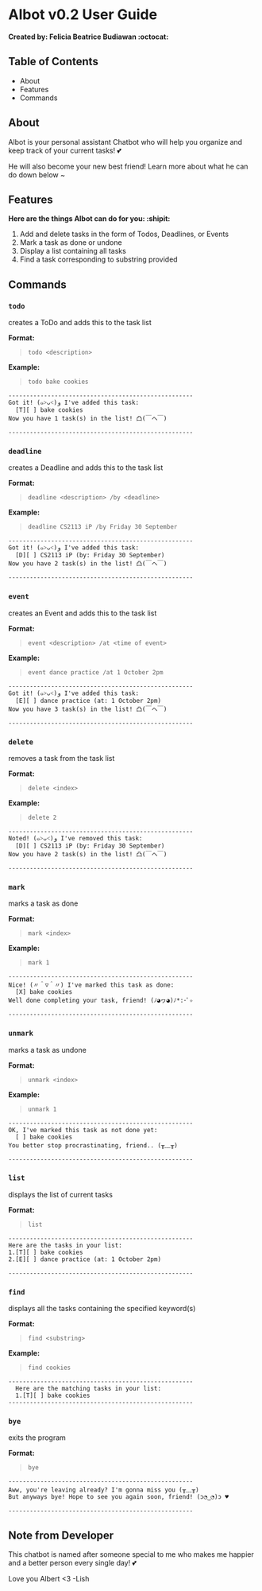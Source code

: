 # Albot v0.2 User Guide
**Created by: Felicia Beatrice Budiawan :octocat:**

## Table of Contents
- About
- Features
- Commands

## About
Albot is your personal assistant Chatbot who will help you organize and keep track of your current tasks! :two_hearts:

He will also become your new best friend! Learn more about what he can do down below ~

## Features
**Here are the things Albot can do for you: :shipit:**
1. Add and delete tasks in the form of Todos, Deadlines, or Events
2. Mark a task as done or undone
3. Display a list containing all tasks
4. Find a task corresponding to substring provided

## Commands
### ```todo```
creates a ToDo and adds this to the task list

**Format:**
>```todo <description>```

**Example:**
>```todo bake cookies```

	----------------------------------------------------
	Got it! (๑˃ᴗ˂)ﻭ I've added this task:
	  [T][ ] bake cookies
	Now you have 1 task(s) in the list! 凸(￣ヘ￣)

	----------------------------------------------------

### ```deadline```
creates a Deadline and adds this to the task list

**Format:**
>```deadline <description> /by <deadline>```

**Example:**
>```deadline CS2113 iP /by Friday 30 September```

	----------------------------------------------------
	Got it! (๑˃ᴗ˂)ﻭ I've added this task:
	  [D][ ] CS2113 iP (by: Friday 30 September)
	Now you have 2 task(s) in the list! 凸(￣ヘ￣)

	----------------------------------------------------

### ```event```
creates an Event and adds this to the task list

**Format:**
>```event <description> /at <time of event>```

**Example:**
>```event dance practice /at 1 October 2pm```

	----------------------------------------------------
	Got it! (๑˃ᴗ˂)ﻭ I've added this task:
	  [E][ ] dance practice (at: 1 October 2pm)
	Now you have 3 task(s) in the list! 凸(￣ヘ￣)

	----------------------------------------------------

### ```delete```
removes a task from the task list

**Format:**
>```delete <index>```

**Example:**
>```delete 2```

	----------------------------------------------------
	Noted! (๑˃ᴗ˂)ﻭ I've removed this task:
	  [D][ ] CS2113 iP (by: Friday 30 September)
	Now you have 2 task(s) in the list! 凸(￣ヘ￣)

	----------------------------------------------------

### ```mark```
marks a task as done

**Format:**
>```mark <index>```

**Example:**
>```mark 1```

	----------------------------------------------------
	Nice! (〃＾▽＾〃) I've marked this task as done:
	  [X] bake cookies
	Well done completing your task, friend! (ﾉ◕ヮ◕)ﾉ*:･ﾟ✧

	----------------------------------------------------

### ```unmark```
marks a task as undone

**Format:**
>```unmark <index>```

**Example:**
>```unmark 1```

	----------------------------------------------------
	OK, I've marked this task as not done yet:
	  [ ] bake cookies
	You better stop procrastinating, friend.. (╥﹏╥)

	----------------------------------------------------

### ```list```
displays the list of current tasks

**Format:**
>```list```

	----------------------------------------------------
	Here are the tasks in your list:
	1.[T][ ] bake cookies
	2.[E][ ] dance practice (at: 1 October 2pm)

	----------------------------------------------------

### ```find```
displays all the tasks containing the specified keyword(s)

**Format:**
>```find <substring>```

**Example:**
>```find cookies```

	----------------------------------------------------
	  Here are the matching tasks in your list:
	  1.[T][ ] bake cookies
	----------------------------------------------------

### ```bye```
exits the program

**Format:**
>```bye```

	----------------------------------------------------
	Aww, you're leaving already? I'm gonna miss you (╥﹏╥)
	But anyways bye! Hope to see you again soon, friend! (ɔ◔‿◔)ɔ ♥

	----------------------------------------------------

## Note from Developer
This chatbot is named after someone special to me who makes me happier and a better person every single day! :two_hearts:

Love you Albert <3
-Lish